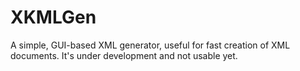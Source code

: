 # XKMLGen
A simple, GUI-based XML generator, useful for fast creation of XML documents. It's under development and not usable yet.
